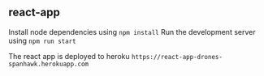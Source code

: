 react-app
---

Install node dependencies using `npm install`
Run the development server using `npm run start`

The react app is deployed to heroku `https://react-app-drones-spanhawk.herokuapp.com`